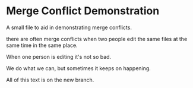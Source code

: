 # Merge Conflict Demonstration

A small file to aid in demonstrating merge conflicts.

there are often merge conflicts when two people edit the same files at the same time in the same place.

When one person is editing it's not so bad.

We do what we can, but sometimes it keeps on happening.

All of this text is on the new branch.

